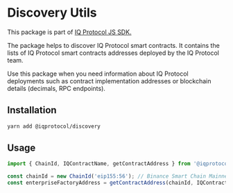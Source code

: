 # Discovery Utils
This package is part of [IQ Protocol JS SDK.](https://github.com/iqalliance/iq-sdk-js)

The package helps to discover IQ Protocol smart contracts. It contains the lists of IQ Protocol smart contracts addresses deployed by the IQ Protocol team.  

Use this package when you need information about IQ Protocol deployments such as contract implementation addresses or blockchain details (decimals, RPC endpoints).  

## Installation  
```bash
yarn add @iqprotocol/discovery
```

## Usage

```ts
import { ChainId, IQContractName, getContractAddress } from '@iqprotocol/discovery' 

const chainId = new ChainId('eip155:56'); // Binance Smart Chain Mainnet 
const enterpriseFactoryAddress = getContractAddress(chainId, IQContractName.EnterpriseFactory);

```
